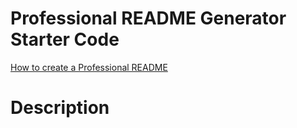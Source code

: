 # Professional README Generator Starter Code

[How to create a Professional README](https://coding-boot-camp.github.io/full-stack/github/professional-readme-guide)

# Description
